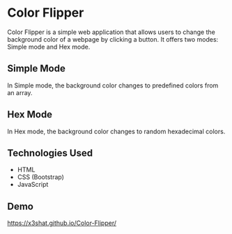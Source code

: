 # Color Flipper

Color Flipper is a simple web application that allows users to change the background color of a webpage by clicking a button. It offers two modes: Simple mode and Hex mode.



## Simple Mode
In Simple mode, the background color changes to predefined colors from an array.

## Hex Mode
In Hex mode, the background color changes to random hexadecimal colors.

## Technologies Used
- HTML
- CSS (Bootstrap)
- JavaScript


## Demo

https://x3shat.github.io/Color-Flipper/



